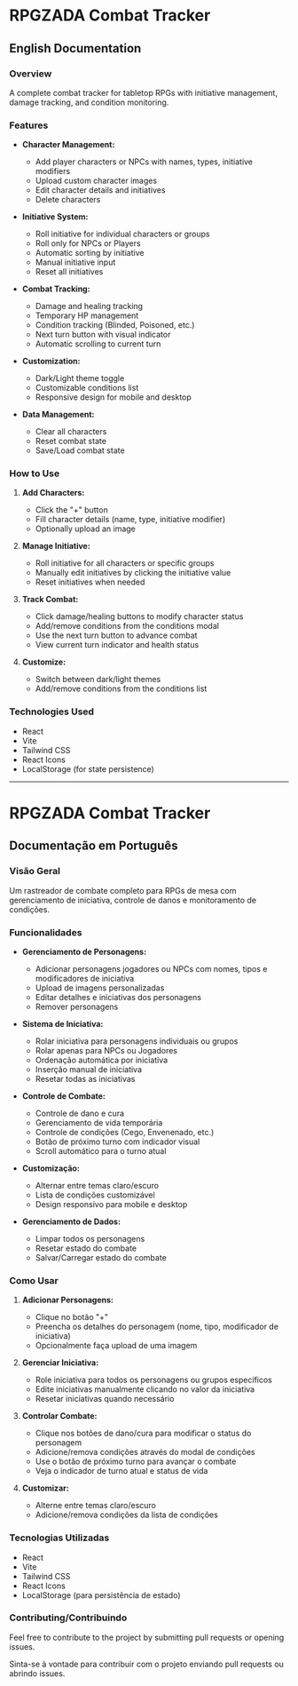 # RPGZADA Combat Tracker

## English Documentation

### Overview

A complete combat tracker for tabletop RPGs with initiative management, damage tracking, and condition monitoring.

### Features

- **Character Management:**
  - Add player characters or NPCs with names, types, initiative modifiers
  - Upload custom character images
  - Edit character details and initiatives
  - Delete characters

- **Initiative System:**
  - Roll initiative for individual characters or groups
  - Roll only for NPCs or Players
  - Automatic sorting by initiative
  - Manual initiative input
  - Reset all initiatives

- **Combat Tracking:**
  - Damage and healing tracking
  - Temporary HP management
  - Condition tracking (Blinded, Poisoned, etc.)
  - Next turn button with visual indicator
  - Automatic scrolling to current turn

- **Customization:**
  - Dark/Light theme toggle
  - Customizable conditions list
  - Responsive design for mobile and desktop

- **Data Management:**
  - Clear all characters
  - Reset combat state
  - Save/Load combat state

### How to Use

1. **Add Characters:**
   - Click the "+" button
   - Fill character details (name, type, initiative modifier)
   - Optionally upload an image

2. **Manage Initiative:**
   - Roll initiative for all characters or specific groups
   - Manually edit initiatives by clicking the initiative value
   - Reset initiatives when needed

3. **Track Combat:**
   - Click damage/healing buttons to modify character status
   - Add/remove conditions from the conditions modal
   - Use the next turn button to advance combat
   - View current turn indicator and health status

4. **Customize:**
   - Switch between dark/light themes
   - Add/remove conditions from the conditions list

### Technologies Used

- React
- Vite
- Tailwind CSS
- React Icons
- LocalStorage (for state persistence)

---

# RPGZADA Combat Tracker

## Documentação em Português

### Visão Geral

Um rastreador de combate completo para RPGs de mesa com gerenciamento de iniciativa, controle de danos e monitoramento de condições.

### Funcionalidades

- **Gerenciamento de Personagens:**
  - Adicionar personagens jogadores ou NPCs com nomes, tipos e modificadores de iniciativa
  - Upload de imagens personalizadas
  - Editar detalhes e iniciativas dos personagens
  - Remover personagens

- **Sistema de Iniciativa:**
  - Rolar iniciativa para personagens individuais ou grupos
  - Rolar apenas para NPCs ou Jogadores
  - Ordenação automática por iniciativa
  - Inserção manual de iniciativa
  - Resetar todas as iniciativas

- **Controle de Combate:**
  - Controle de dano e cura
  - Gerenciamento de vida temporária
  - Controle de condições (Cego, Envenenado, etc.)
  - Botão de próximo turno com indicador visual
  - Scroll automático para o turno atual

- **Customização:**
  - Alternar entre temas claro/escuro
  - Lista de condições customizável
  - Design responsivo para mobile e desktop

- **Gerenciamento de Dados:**
  - Limpar todos os personagens
  - Resetar estado do combate
  - Salvar/Carregar estado do combate

### Como Usar

1. **Adicionar Personagens:**
   - Clique no botão "+"
   - Preencha os detalhes do personagem (nome, tipo, modificador de iniciativa)
   - Opcionalmente faça upload de uma imagem

2. **Gerenciar Iniciativa:**
   - Role iniciativa para todos os personagens ou grupos específicos
   - Edite iniciativas manualmente clicando no valor da iniciativa
   - Resetar iniciativas quando necessário

3. **Controlar Combate:**
   - Clique nos botões de dano/cura para modificar o status do personagem
   - Adicione/remova condições através do modal de condições
   - Use o botão de próximo turno para avançar o combate
   - Veja o indicador de turno atual e status de vida

4. **Customizar:**
   - Alterne entre temas claro/escuro
   - Adicione/remova condições da lista de condições

### Tecnologias Utilizadas

- React
- Vite
- Tailwind CSS
- React Icons
- LocalStorage (para persistência de estado)

### Contributing/Contribuindo

Feel free to contribute to the project by submitting pull requests or opening issues.

Sinta-se à vontade para contribuir com o projeto enviando pull requests ou abrindo issues.
